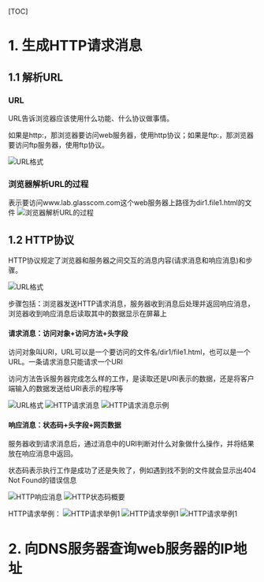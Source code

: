 [TOC]

# 1. 生成HTTP请求消息
## 1.1 解析URL
### URL
URL告诉浏览器应该使用什么功能、什么协议做事情。

如果是http:，那浏览器要访问web服务器，使用http协议；如果是ftp:，那浏览器要访问ftp服务器，使用ftp协议。

![URL格式](./pic/web浏览器_URL格式.png)

### 浏览器解析URL的过程
表示要访问www.lab.glasscom.com这个web服务器上路径为dir1.file1.html的文件
![浏览器解析URL的过程](./pic/web浏览器_浏览器解析URL的过程.png)


## 1.2 HTTP协议
HTTP协议规定了浏览器和服务器之间交互的消息内容(请求消息和响应消息)和步骤。

![URL格式](./pic/web浏览器_HTTP基本思路.png)

步骤包括：浏览器发送HTTP请求消息，服务器收到消息后处理并返回响应消息，浏览器收到响应消息后读取其中的数据显示在屏幕上

#### 请求消息：访问对象+访问方法+头字段
访问对象叫URI，URL可以是一个要访问的文件名/dir1/file1.html，也可以是一个URL。一条请求消息只能请求一个URI

访问方法告诉服务器完成怎么样的工作，是读取还是URI表示的数据，还是将客户端输入的数据发送给URI表示的程序等

![URL格式](./pic/web浏览器_HTTP请求方法.png)
![HTTP请求消息](./pic/web浏览器_HTTP请求消息.png)
![HTTP请求消息示例](./pic/web浏览器_HTTP请求消息示例.png)

#### 响应消息：状态码+头字段+网页数据
服务器收到请求消息后，通过消息中的URI判断对什么对象做什么操作，并将结果放在响应消息中返回。

状态码表示执行工作是成功了还是失败了，例如遇到找不到的文件就会显示出404 Not Found的错误信息

![HTTP响应消息](./pic/web浏览器_HTTP响应消息.png)
![HTTP状态码概要](./pic/web浏览器_HTTP状态码概要.png)

HTTP请求举例：
![HTTP请求举例1](./pic/web浏览器_HTTP请求举例1.png)
![HTTP请求举例1](./pic/web浏览器_HTTP请求举例2.png)
![HTTP请求举例1](./pic/web浏览器_HTTP请求举例3.png)

# 2. 向DNS服务器查询web服务器的IP地址
